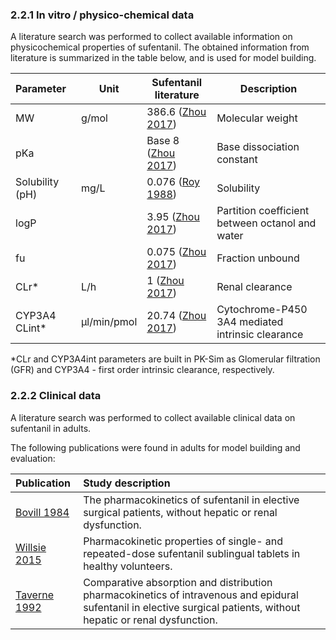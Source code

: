 ### 2.2.1 In vitro / physico-chemical data

A literature search was performed to collect available information on physicochemical properties of sufentanil. The obtained information from literature is summarized in the table below, and is used for model building.

| **Parameter**   | **Unit**    | **Sufentanil literature**             | **Description**                                  |
| :-------------- | ----------- | ----------------------------------- | ------------------------------------------------ |
| MW              | g/mol       | 386.6 ([Zhou 2017](#5-References))  | Molecular weight                                 |
| pKa             |             | Base 8 ([Zhou 2017](#5-References)) | Base dissociation constant                       |
| Solubility (pH) | mg/L        | 0.076 ([Roy 1988](#5-References))   | Solubility                                       |
| logP            |             | 3.95 ([Zhou 2017](#5-References))   | Partition coefficient between octanol and water  |
| fu              |             | 0.075 ([Zhou 2017](#5-References))  | Fraction unbound                                 |
| CLr*            | L/h         | 1 ([Zhou 2017](#5-References))      | Renal clearance                                  |
| CYP3A4 CLint* | µl/min/pmol | 20.74 ([Zhou 2017](#5-References))  | Cytochrome-P450 3A4 mediated intrinsic clearance |

*CLr and CYP3A4int parameters are built in PK-Sim as Glomerular filtration (GFR) and CYP3A4 - first order intrinsic clearance, respectively.

### 2.2.2 Clinical data

A literature search was performed to collect available clinical data on sufentanil in adults. 

The following publications were found in adults for model building and evaluation:

| Publication                       | Study description                                            |
| :-------------------------------- | :----------------------------------------------------------- |
| [Bovill 1984](#5-References) | The pharmacokinetics of sufentanil in elective surgical patients, without hepatic or renal dysfunction. |
| [Willsie 2015](#5-References) | Pharmacokinetic properties of single- and repeated-dose sufentanil sublingual tablets in healthy volunteers. |
| [Taverne 1992](#5-References) | Comparative absorption and distribution pharmacokinetics of intravenous and epidural sufentanil in elective surgical patients, without hepatic or renal dysfunction. |



